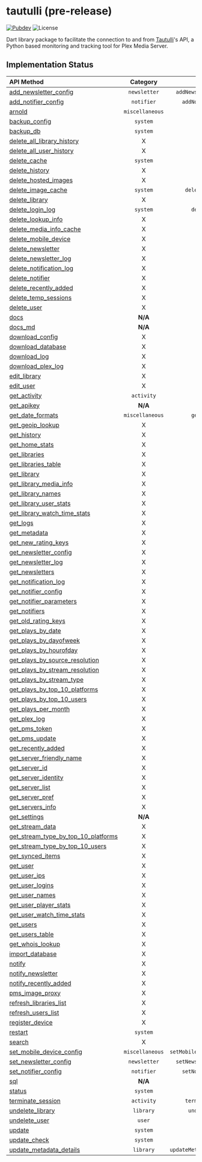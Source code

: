 # tautulli (pre-release)

[![Pubdev][pubdev-shield]][pubdev]
![License][license-shield]

Dart library package to facilitate the connection to and from [Tautulli](https://tautulli.com)'s API, a Python based monitoring and tracking tool for Plex Media Server.

## Implementation Status

| API Method | Category | Command |
| :--------- | :------: | ------: |
| [add_newsletter_config][api:add_newsletter_config]                                | `newsletter`    | `addNewsletterConfig()` |
| [add_notifier_config][api:add_notifier_config]                                    | `notifier`      | `addNotifierConfig()` |
| [arnold][api:arnold]                                                              | `miscellaneous` | `arnold()` |
| [backup_config][api:backup_config]                                                | `system`        | `backupConfig()` |
| [backup_db][api:backup_db]                                                        | `system`        | `backupDB()` |
| [delete_all_library_history][api:delete_all_library_history]                      | X               | X |
| [delete_all_user_history][api:delete_all_user_history]                            | X               | X |
| [delete_cache][api:delete_cache]                                                  | `system`        | `deleteCache()` |
| [delete_history][api:delete_history]                                              | X               | X |
| [delete_hosted_images][api:delete_hosted_images]                                  | X               | X |
| [delete_image_cache][api:delete_image_cache]                                      | `system`        | `deleteImageCache()` |
| [delete_library][api:delete_library]                                              | X               | X |
| [delete_login_log][api:delete_login_log]                                          | `system`        | `deleteLoginLog()` |
| [delete_lookup_info][api:delete_lookup_info]                                      | X               | X |
| [delete_media_info_cache][api:delete_media_info_cache]                            | X               | X |
| [delete_mobile_device][api:delete_mobile_device]                                  | X               | X |
| [delete_newsletter][api:delete_newsletter]                                        | X               | X |
| [delete_newsletter_log][api:delete_newsletter_log]                                | X               | X |
| [delete_notification_log][api:delete_notification_log]                            | X               | X |
| [delete_notifier][api:delete_notifier]                                            | X               | X |
| [delete_recently_added][api:delete_recently_added]                                | X               | X |
| [delete_temp_sessions][api:delete_temp_sessions]                                  | X               | X |
| [delete_user][api:delete_user]                                                    | X               | X |
| [docs][api:docs]                                                                  | **N/A**         | **N/A** |
| [docs_md][api:docs_md]                                                            | **N/A**         | **N/A** |
| [download_config][api:download_config]                                            | X               | X |
| [download_database][api:download_database]                                        | X               | X |
| [download_log][api:download_log]                                                  | X               | X |
| [download_plex_log][api:download_plex_log]                                        | X               | X |
| [edit_library][api:edit_library]                                                  | X               | X |
| [edit_user][api:edit_user]                                                        | X               | X |
| [get_activity][api:get_activity]                                                  | `activity`      | `getActivity()` |
| [get_apikey][api:get_apikey]                                                      | **N/A**         | **N/A** |
| [get_date_formats][api:get_date_formats]                                          | `miscellaneous` | `getDateFormats()` |
| [get_geoip_lookup][api:get_geoip_lookup]                                          | X               | X |
| [get_history][api:get_history]                                                    | X               | X |
| [get_home_stats][api:get_home_stats]                                              | X               | X |
| [get_libraries][api:get_libraries]                                                | X               | X |
| [get_libraries_table][api:get_libraries_table]                                    | X               | X |
| [get_library][api:get_library]                                                    | X               | X |
| [get_library_media_info][api:get_library_media_info]                              | X               | X |
| [get_library_names][api:get_library_names]                                        | X               | X |
| [get_library_user_stats][api:get_library_user_stats]                              | X               | X |
| [get_library_watch_time_stats][api:get_library_watch_time_stats]                  | X               | X |
| [get_logs][api:get_logs]                                                          | X               | X |
| [get_metadata][api:get_metadata]                                                  | X               | X |
| [get_new_rating_keys][api:get_new_rating_keys]                                    | X               | X |
| [get_newsletter_config][api:get_newsletter_config]                                | X               | X |
| [get_newsletter_log][api:get_newsletter_log]                                      | X               | X |
| [get_newsletters][api:get_newsletters]                                            | X               | X |
| [get_notification_log][api:get_notification_log]                                  | X               | X |
| [get_notifier_config][api:get_notifier_config]                                    | X               | X |
| [get_notifier_parameters][api:get_notifier_parameters]                            | X               | X |
| [get_notifiers][api:get_notifiers]                                                | X               | X |
| [get_old_rating_keys][api:get_old_rating_keys]                                    | X               | X |
| [get_plays_by_date][api:get_plays_by_date]                                        | X               | X |
| [get_plays_by_dayofweek][api:get_plays_by_dayofweek]                              | X               | X |
| [get_plays_by_hourofday][api:get_plays_by_hourofday]                              | X               | X |
| [get_plays_by_source_resolution][api:get_plays_by_source_resolution]              | X               | X |
| [get_plays_by_stream_resolution][api:get_plays_by_stream_resolution]              | X               | X |
| [get_plays_by_stream_type][api:get_plays_by_stream_type]                          | X               | X |
| [get_plays_by_top_10_platforms][api:get_plays_by_top_10_platforms]                | X               | X |
| [get_plays_by_top_10_users][api:get_plays_by_top_10_users]                        | X               | X |
| [get_plays_per_month][api:get_plays_per_month]                                    | X               | X |
| [get_plex_log][api:get_plex_log]                                                  | X               | X |
| [get_pms_token][api:get_pms_token]                                                | X               | X |
| [get_pms_update][api:get_pms_update]                                              | X               | X |
| [get_recently_added][api:get_recently_added]                                      | X               | X |
| [get_server_friendly_name][api:get_server_friendly_name]                          | X               | X |
| [get_server_id][api:get_server_id]                                                | X               | X |
| [get_server_identity][api:get_server_identity]                                    | X               | X |
| [get_server_list][api:get_server_list]                                            | X               | X |
| [get_server_pref][api:get_server_pref]                                            | X               | X |
| [get_servers_info][api:get_servers_info]                                          | X               | X |
| [get_settings][api:get_settings]                                                  | **N/A**         | **N/A** |
| [get_stream_data][api:get_stream_data]                                            | X               | X |
| [get_stream_type_by_top_10_platforms][api:get_stream_type_by_top_10_platforms]    | X               | X |
| [get_stream_type_by_top_10_users][api:get_stream_type_by_top_10_users]            | X               | X |
| [get_synced_items][api:get_synced_items]                                          | X               | X |
| [get_user][api:get_user]                                                          | X               | X |
| [get_user_ips][api:get_user_ips]                                                  | X               | X |
| [get_user_logins][api:get_user_logins]                                            | X               | X |
| [get_user_names][api:get_user_names]                                              | X               | X |
| [get_user_player_stats][api:get_user_player_stats]                                | X               | X |
| [get_user_watch_time_stats][api:get_user_watch_time_stats]                        | X               | X |
| [get_users][api:get_users]                                                        | X               | X |
| [get_users_table][api:get_users_table]                                            | X               | X |
| [get_whois_lookup][api:get_whois_lookup]                                          | X               | X |
| [import_database][api:import_database]                                            | X               | X |
| [notify][api:notify]                                                              | X               | X |
| [notify_newsletter][api:notify_newsletter]                                        | X               | X |
| [notify_recently_added][api:notify_recently_added]                                | X               | X |
| [pms_image_proxy][api:pms_image_proxy]                                            | X               | X |
| [refresh_libraries_list][api:refresh_libraries_list]                              | X               | X |
| [refresh_users_list][api:refresh_users_list]                                      | X               | X |
| [register_device][api:register_device]                                            | X               | X |
| [restart][api:restart]                                                            | `system`        | `restart()` |
| [search][api:search]                                                              | X               | X |
| [set_mobile_device_config][api:set_mobile_device_config]                          | `miscellaneous` | `setMobileDeviceConfig()` |
| [set_newsletter_config][api:set_newsletter_config]                                | `newsletter`    | `setNewsletterConfig()` |
| [set_notifier_config][api:set_notifier_config]                                    | `notifier`      | `setNotifierConfig()` |
| [sql][api:sql]                                                                    | **N/A**         | **N/A** |
| [status][api:status]                                                              | `system`        | `status()` |
| [terminate_session][api:terminate_session]                                        | `activity`      | `terminateSession()` |
| [undelete_library][api:undelete_library]                                          | `library`       | `undeleteLibrary()` |
| [undelete_user][api:undelete_user]                                                | `user`          | `undeleteUser()` |
| [update][api:update]                                                              | `system`        | `update()` |
| [update_check][api:update_check]                                                  | `system`        | `updateCheck()` |
| [update_metadata_details][api:update_metadata_details]                            | `library`       | `updateMetadataDetails()` |

[api:add_newsletter_config]: https://github.com/Tautulli/Tautulli/blob/master/API.md#add_newsletter_config
[api:add_notifier_config]: https://github.com/Tautulli/Tautulli/blob/master/API.md#add_notifier_config
[api:arnold]: https://github.com/Tautulli/Tautulli/blob/master/API.md#arnold
[api:backup_config]: https://github.com/Tautulli/Tautulli/blob/master/API.md#backup_config
[api:backup_db]: https://github.com/Tautulli/Tautulli/blob/master/API.md#backup_db
[api:delete_all_library_history]: https://github.com/Tautulli/Tautulli/blob/master/API.md#delete_all_library_history
[api:delete_all_user_history]: https://github.com/Tautulli/Tautulli/blob/master/API.md#delete_all_user_history
[api:delete_cache]: https://github.com/Tautulli/Tautulli/blob/master/API.md#delete_cache
[api:delete_history]: https://github.com/Tautulli/Tautulli/blob/master/API.md#delete_history
[api:delete_hosted_images]: https://github.com/Tautulli/Tautulli/blob/master/API.md#delete_hosted_images
[api:delete_image_cache]: https://github.com/Tautulli/Tautulli/blob/master/API.md#delete_image_cache
[api:delete_library]: https://github.com/Tautulli/Tautulli/blob/master/API.md#delete_library
[api:delete_login_log]: https://github.com/Tautulli/Tautulli/blob/master/API.md#delete_login_log
[api:delete_lookup_info]: https://github.com/Tautulli/Tautulli/blob/master/API.md#delete_lookup_info
[api:delete_media_info_cache]: https://github.com/Tautulli/Tautulli/blob/master/API.md#delete_media_info_cache
[api:delete_mobile_device]: https://github.com/Tautulli/Tautulli/blob/master/API.md#delete_mobile_device
[api:delete_newsletter]: https://github.com/Tautulli/Tautulli/blob/master/API.md#delete_newsletter
[api:delete_newsletter_log]: https://github.com/Tautulli/Tautulli/blob/master/API.md#delete_newsletter_log
[api:delete_notification_log]: https://github.com/Tautulli/Tautulli/blob/master/API.md#delete_notification_log
[api:delete_notifier]: https://github.com/Tautulli/Tautulli/blob/master/API.md#delete_notifier
[api:delete_recently_added]: https://github.com/Tautulli/Tautulli/blob/master/API.md#delete_recently_added
[api:delete_temp_sessions]: https://github.com/Tautulli/Tautulli/blob/master/API.md#delete_newsletter
[api:delete_user]: https://github.com/Tautulli/Tautulli/blob/master/API.md#delete_user
[api:docs]: https://github.com/Tautulli/Tautulli/blob/master/API.md#docs
[api:docs_md]: https://github.com/Tautulli/Tautulli/blob/master/API.md#docs_md
[api:download_config]: https://github.com/Tautulli/Tautulli/blob/master/API.md#download_config
[api:download_database]: https://github.com/Tautulli/Tautulli/blob/master/API.md#download_database
[api:download_log]: https://github.com/Tautulli/Tautulli/blob/master/API.md#download_log
[api:download_plex_log]: https://github.com/Tautulli/Tautulli/blob/master/API.md#download_plex_log
[api:edit_library]: https://github.com/Tautulli/Tautulli/blob/master/API.md#edit_library
[api:edit_user]: https://github.com/Tautulli/Tautulli/blob/master/API.md#edit_user
[api:get_activity]: https://github.com/Tautulli/Tautulli/blob/master/API.md#get_activity
[api:get_apikey]: https://github.com/Tautulli/Tautulli/blob/master/API.md#get_apikey
[api:get_date_formats]: https://github.com/Tautulli/Tautulli/blob/master/API.md#get_date_formats
[api:get_geoip_lookup]: https://github.com/Tautulli/Tautulli/blob/master/API.md#get_geoip_lookup
[api:get_history]: https://github.com/Tautulli/Tautulli/blob/master/API.md#get_history
[api:get_home_stats]: https://github.com/Tautulli/Tautulli/blob/master/API.md#get_home_stats
[api:get_libraries]: https://github.com/Tautulli/Tautulli/blob/master/API.md#get_libraries=
[api:get_libraries_table]: https://github.com/Tautulli/Tautulli/blob/master/API.md#get_libraries_table
[api:get_library]: https://github.com/Tautulli/Tautulli/blob/master/API.md#get_library
[api:get_library_media_info]: https://github.com/Tautulli/Tautulli/blob/master/API.md#get_library_media_info
[api:get_library_names]: https://github.com/Tautulli/Tautulli/blob/master/API.md#get_library_names
[api:get_library_user_stats]: https://github.com/Tautulli/Tautulli/blob/master/API.md#get_library_user_stats
[api:get_library_watch_time_stats]: https://github.com/Tautulli/Tautulli/blob/master/API.md#get_library_watch_time_stats
[api:get_logs]: https://github.com/Tautulli/Tautulli/blob/master/API.md#get_logs
[api:get_metadata]: https://github.com/Tautulli/Tautulli/blob/master/API.md#get_metadata
[api:get_new_rating_keys]: https://github.com/Tautulli/Tautulli/blob/master/API.md#get_new_rating_keys
[api:get_newsletter_config]: https://github.com/Tautulli/Tautulli/blob/master/API.md#get_newsletter_config
[api:get_newsletter_log]: https://github.com/Tautulli/Tautulli/blob/master/API.md#get_newsletter_log
[api:get_newsletters]: https://github.com/Tautulli/Tautulli/blob/master/API.md#get_newsletters
[api:get_notification_log]: https://github.com/Tautulli/Tautulli/blob/master/API.md#get_notification_log
[api:get_notifier_config]: https://github.com/Tautulli/Tautulli/blob/master/API.md#get_notifier_config
[api:get_notifier_parameters]: https://github.com/Tautulli/Tautulli/blob/master/API.md#get_notifier_parameters
[api:get_notifiers]: https://github.com/Tautulli/Tautulli/blob/master/API.md#get_notifiers
[api:get_old_rating_keys]: https://github.com/Tautulli/Tautulli/blob/master/API.md#get_old_rating_keys
[api:get_plays_by_date]: https://github.com/Tautulli/Tautulli/blob/master/API.md#get_plays_by_date
[api:get_plays_by_dayofweek]: https://github.com/Tautulli/Tautulli/blob/master/API.md#get_plays_by_dayofweek
[api:get_plays_by_hourofday]: https://github.com/Tautulli/Tautulli/blob/master/API.md#get_plays_by_hourofday
[api:get_plays_by_source_resolution]: https://github.com/Tautulli/Tautulli/blob/master/API.md#get_plays_by_source_resolution
[api:get_plays_by_stream_resolution]: https://github.com/Tautulli/Tautulli/blob/master/API.md#get_plays_by_stream_resolution
[api:get_plays_by_stream_type]: https://github.com/Tautulli/Tautulli/blob/master/API.md#get_plays_by_stream_type
[api:get_plays_by_top_10_platforms]: https://github.com/Tautulli/Tautulli/blob/master/API.md#get_plays_by_top_10_platforms
[api:get_plays_by_top_10_users]: https://github.com/Tautulli/Tautulli/blob/master/API.md#get_plays_by_top_10_users
[api:get_plays_per_month]: https://github.com/Tautulli/Tautulli/blob/master/API.md#get_plays_per_month
[api:get_plex_log]: https://github.com/Tautulli/Tautulli/blob/master/API.md#get_plex_log
[api:get_pms_token]: https://github.com/Tautulli/Tautulli/blob/master/API.md#get_pms_token
[api:get_pms_update]: https://github.com/Tautulli/Tautulli/blob/master/API.md#get_pms_update
[api:get_recently_added]: https://github.com/Tautulli/Tautulli/blob/master/API.md#get_recently_added
[api:get_server_friendly_name]: https://github.com/Tautulli/Tautulli/blob/master/API.md#get_server_friendly_name
[api:get_server_id]: https://github.com/Tautulli/Tautulli/blob/master/API.md#get_server_id
[api:get_server_identity]: https://github.com/Tautulli/Tautulli/blob/master/API.md#get_server_identity
[api:get_server_list]: https://github.com/Tautulli/Tautulli/blob/master/API.md#get_server_list
[api:get_server_pref]: https://github.com/Tautulli/Tautulli/blob/master/API.md#get_server_pref
[api:get_servers_info]: https://github.com/Tautulli/Tautulli/blob/master/API.md#get_servers_info
[api:get_settings]: https://github.com/Tautulli/Tautulli/blob/master/API.md#get_settings
[api:get_stream_data]: https://github.com/Tautulli/Tautulli/blob/master/API.md#get_stream_data
[api:get_stream_type_by_top_10_platforms]: https://github.com/Tautulli/Tautulli/blob/master/API.md#get_stream_type_by_top_10_platforms
[api:get_stream_type_by_top_10_users]: https://github.com/Tautulli/Tautulli/blob/master/API.md#get_stream_type_by_top_10_users
[api:get_synced_items]: https://github.com/Tautulli/Tautulli/blob/master/API.md#get_synced_items
[api:get_user]: https://github.com/Tautulli/Tautulli/blob/master/API.md#get_user
[api:get_user_ips]: https://github.com/Tautulli/Tautulli/blob/master/API.md#get_user_ips
[api:get_user_logins]: https://github.com/Tautulli/Tautulli/blob/master/API.md#get_user_logins
[api:get_user_names]: https://github.com/Tautulli/Tautulli/blob/master/API.md#get_user_names
[api:get_user_player_stats]: https://github.com/Tautulli/Tautulli/blob/master/API.md#get_user_player_stats
[api:get_user_watch_time_stats]: https://github.com/Tautulli/Tautulli/blob/master/API.md#get_user_watch_time_stats
[api:get_users]: https://github.com/Tautulli/Tautulli/blob/master/API.md#get_users
[api:get_users_table]: https://github.com/Tautulli/Tautulli/blob/master/API.md#get_users_table
[api:get_whois_lookup]: https://github.com/Tautulli/Tautulli/blob/master/API.md#get_whois_lookup
[api:import_database]: https://github.com/Tautulli/Tautulli/blob/master/API.md#import_database
[api:notify]: https://github.com/Tautulli/Tautulli/blob/master/API.md#notify
[api:notify_newsletter]: https://github.com/Tautulli/Tautulli/blob/master/API.md#notify_newsletter
[api:notify_recently_added]: https://github.com/Tautulli/Tautulli/blob/master/API.md#notify_recently_added
[api:pms_image_proxy]: https://github.com/Tautulli/Tautulli/blob/master/API.md#pms_image_proxy
[api:refresh_libraries_list]: https://github.com/Tautulli/Tautulli/blob/master/API.md#refresh_libraries_list
[api:refresh_users_list]: https://github.com/Tautulli/Tautulli/blob/master/API.md#refresh_users_list
[api:register_device]: https://github.com/Tautulli/Tautulli/blob/master/API.md#register_device
[api:restart]: https://github.com/Tautulli/Tautulli/blob/master/API.md#restart
[api:search]: https://github.com/Tautulli/Tautulli/blob/master/API.md#search
[api:set_mobile_device_config]: https://github.com/Tautulli/Tautulli/blob/master/API.md#set_mobile_device_config
[api:set_newsletter_config]: https://github.com/Tautulli/Tautulli/blob/master/API.md#set_newsletter_config
[api:set_notifier_config]: https://github.com/Tautulli/Tautulli/blob/master/API.md#set_notifier_config
[api:sql]: https://github.com/Tautulli/Tautulli/blob/master/API.md#sql
[api:status]: https://github.com/Tautulli/Tautulli/blob/master/API.md#status
[api:terminate_session]: https://github.com/Tautulli/Tautulli/blob/master/API.md#terminate_session
[api:undelete_library]: https://github.com/Tautulli/Tautulli/blob/master/API.md#undelete_library
[api:undelete_user]: https://github.com/Tautulli/Tautulli/blob/master/API.md#undelete_user
[api:update]: https://github.com/Tautulli/Tautulli/blob/master/API.md#update
[api:update_check]: https://github.com/Tautulli/Tautulli/blob/master/API.md#update_check
[api:update_metadata_details]: https://github.com/Tautulli/Tautulli/blob/master/API.md#update_metadata_details

[license-shield]: https://img.shields.io/github/license/CometTools/Packages?style=for-the-badge
[pubdev]: https://pub.dev/packages/tautulli/
[pubdev-shield]: https://img.shields.io/pub/v/tautulli.svg?style=for-the-badge

